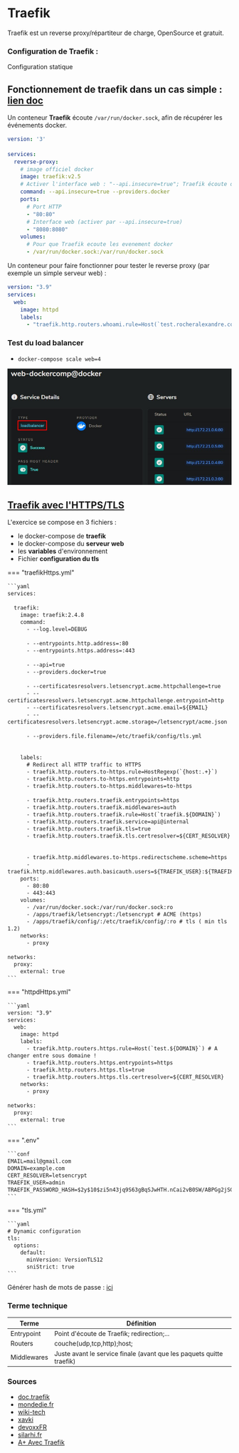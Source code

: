 # Traefik

Traefik est un reverse proxy/répartiteur de charge, OpenSource et gratuit.

### Configuration de Traefik :

Configuration statique  

## Fonctionnement de traefik dans un cas simple : [lien doc](https://doc.traefik.io/traefik/getting-started/quick-start/)

Un conteneur **Traefik** écoute `/var/run/docker.sock`, afin de récupérer les événements docker.

```yaml title="traefikCompose.yml"
version: '3'

services:
  reverse-proxy:
    # image officiel docker
    image: traefik:v2.5
    # Activer l'interface web : "--api.insecure=true"; Traefik écoute docker "--providers.docker"
    command: --api.insecure=true --providers.docker
    ports:
      # Port HTTP
      - "80:80"
      # Interface web (activer par --api.insecure=true)
      - "8080:8080"
    volumes:
      # Pour que Traefik ecoute les evenement docker
      - /var/run/docker.sock:/var/run/docker.sock
```

Un conteneur pour faire fonctionner pour tester le reverse proxy (par exemple un simple serveur web) :

```yaml title="httpd.yml"
version: "3.9"
services:
  web:
    image: httpd
    labels:
      - "traefik.http.routers.whoami.rule=Host(`test.rocheralexandre.com`)"
```

### Test du load balancer

- `docker-compose scale web=4`

![loadbalancer](images/traefik/traefikLoadbalancer.jpg)


## [Traefik avec l'HTTPS/TLS](https://github.com/siavee/traefik-letsencrypt-compose)

L'exercice se compose en 3 fichiers :
- le docker-compose de **traefik**
- le docker-compose du **serveur web**
- les **variables** d'environnement 
- Fichier **configuration du tls**

=== "traefikHttps.yml"

    ```yaml 
    services:

      traefik:
        image: traefik:2.4.8
        command:
          - --log.level=DEBUG

          - --entrypoints.http.address=:80
          - --entrypoints.https.address=:443

          - --api=true
          - --providers.docker=true

          - --certificatesresolvers.letsencrypt.acme.httpchallenge=true
          - --certificatesresolvers.letsencrypt.acme.httpchallenge.entrypoint=http
          - --certificatesresolvers.letsencrypt.acme.email=${EMAIL}
          - --certificatesresolvers.letsencrypt.acme.storage=/letsencrypt/acme.json

          - --providers.file.filename=/etc/traefik/config/tls.yml


        labels:
          # Redirect all HTTP traffic to HTTPS
          - traefik.http.routers.to-https.rule=HostRegexp(`{host:.+}`)
          - traefik.http.routers.to-https.entrypoints=http
          - traefik.http.routers.to-https.middlewares=to-https

          - traefik.http.routers.traefik.entrypoints=https
          - traefik.http.routers.traefik.middlewares=auth
          - traefik.http.routers.traefik.rule=Host(`traefik.${DOMAIN}`)
          - traefik.http.routers.traefik.service=api@internal
          - traefik.http.routers.traefik.tls=true
          - traefik.http.routers.traefik.tls.certresolver=${CERT_RESOLVER}


          - traefik.http.middlewares.to-https.redirectscheme.scheme=https
          - traefik.http.middlewares.auth.basicauth.users=${TRAEFIK_USER}:${TRAEFIK_PASSWORD_HASH}     
        ports:
          - 80:80
          - 443:443
        volumes:
          - /var/run/docker.sock:/var/run/docker.sock:ro
          - /apps/traefik/letsencrypt:/letsencrypt # ACME (https)
          - /apps/traefik/config/:/etc/traefik/config/:ro # tls ( min tls 1.2)
        networks:
          - proxy

    networks:
      proxy:
        external: true
    ```

=== "httpdHttps.yml"

    ```yaml
    version: "3.9"
    services:
      web:
        image: httpd
        labels:
          - traefik.http.routers.https.rule=Host(`test.${DOMAIN}`) # A changer entre sous domaine !
          - traefik.http.routers.https.entrypoints=https
          - traefik.http.routers.https.tls=true
          - traefik.http.routers.https.tls.certresolver=${CERT_RESOLVER}
        networks:
          - proxy

    networks:
      proxy:
        external: true
    ```

=== ".env"

    ```conf
    EMAIL=mail@gmail.com
    DOMAIN=example.com
    CERT_RESOLVER=letsencrypt
    TRAEFIK_USER=admin
    TRAEFIK_PASSWORD_HASH=$2y$10$zi5n43jq9S63gBqSJwHTH.nCai2vB0SW/ABPGg2jSGmJBVRo0A.ni
    ```

=== "tls.yml"

    ```yaml
    # Dynamic configuration
    tls:
      options:
        default:
          minVersion: VersionTLS12
          sniStrict: true
    ```


Générer hash de mots de passe : [ici](https://www.web2generators.com/apache-tools/htpasswd-generator)

### Terme technique

| Terme | Définition |
| ----- |--- |
| Entrypoint | Point d'écoute de Traefik; redirection;... |
| Routers | couche(udp,tcp,http);host; |
| Middlewares | Juste avant le service finale (avant que les paquets quitte traefik)|


### Sources
- [doc.traefik](https://doc.traefik.io/traefik/)
- [mondedie.fr](https://mondedie.fr/d/11234-traefik-v2-un-vrai-reverse-proxy)
- [wiki-tech](https://wiki-tech.io/Conteneurisation/Docker/Traefik)
- [xavki](https://www.youtube.com/watch?v=6CFjKvPheCU)
- [devoxxFR](https://www.youtube.com/watch?v=QvAz9mVx5TI)
- [silarhi.fr](https://blog.silarhi.fr/docker-compose-traefik-https/)
- [A+ Avec Traefik](https://www.grottedubarbu.fr/traefik-2-rang-a-sur-ssllabs-et-securityheaders/)
